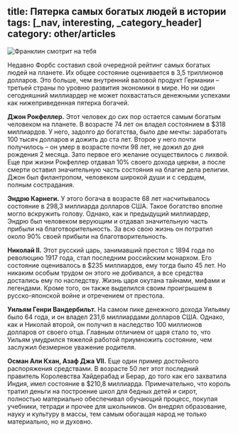 title: Пятерка самых богатых людей в истории
tags: [_nav, interesting, _category_header]
category: other/articles
---

![Франклин смотрит на тебя](/img/content/articles/article18.jpg)

Недавно Форбс составил свой очередной рейтинг самых богатых людей на планете. Их общее состояние оценивается в 3,5 триллионов долларов. Это больше, чем внутренний валовой продукт Германии – третьей страны по уровню развития экономики в мире. Но ни один сегодняшний миллиардер не может похвастаться денежными успехами как нижеприведенная пятерка богачей.

**Джон Рокфеллер.** Этот человек до сих пор остается самым богатым человеком на планете. В возрасте 74 лет он владел состоянием в $318 миллиардов. У него, задолго до богатства, было две мечты: заработать 100 тысяч долларов и дожить до ста лет. Второе у него почти получилось – он умер в возрасте почти 98 лет, не дожил до дня рождения 2 месяца. Зато первое его желание осуществилось с лихвой. Еще при жизни Рокфеллер отдавал 10% своего дохода церкви, а после смерти оставил значительную часть состояния на благие дела религии. Джон был филантропом, человеком широкой души и с сердцем, полным сострадания.

**Эндрю Карнеги.** У этого богача в возрасте 68 лет насчитывалось состояние в 298,3 миллиарда долларов США. Такое богатство вполне могло вскружить голову. Однако, как и предыдущий миллиардер, Эндрю был человеком верующим и отдавал значительную часть прибыли на благотворительность. За всю свою жизнь он потратил около 90% своей прибыли на благотворительность.

**Николай II.** Этот русский царь, занимавший престол с 1894 года по революцию 1917 года, стал последним российским монархом. Его состояние оценивалось в $235 миллиардов, ему тогда было 45 лет. Но никаким особым трудом он этого не добивался, а все средства достались ему по наследству. Жизнь царя окутана тайнами, мифами и легендами. Кроме того, он также выделился своим проигрышем в русско-японской войне и отречением от престола.

**Уильям Генри Вандербильт.** На самом пике денежного дохода Уильяму было 64 года, и он владел 231,6 миллиардами долларов США. Однако, как и Николай второй, он получил в наследство 100 миллионов долларов от своего отца. Главным отличием от царя стало то, что Уильям умудрился тяжелой работой приумножить состояние, чем заслужил безмерное уважение родителя.

**Осман Али Кхан, Азаф Джа VII.** Еще один пример достойного распоряжения средствами. В возрасте 50 лет этот последний правитель Королевства Хайдерабад и Берар, до того как его захватила Индия, имел состояние в $210,8 миллиарда. Примечательно, что король тратил деньги на построение школ для бедных детей и сирот, полностью материально обеспечивал обучающий процесс, покупая учебники, тетради и прочее для школьников. Он внедрял образование, науку и культуру в массы, тем самым обогащая народ не только материально, но и духовно.
